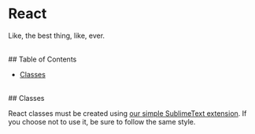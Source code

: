 # React

Like, the best thing, like, ever.


<br />
## Table of Contents

* [Classes](#classes)



<br />
## Classes

React classes must be created using [our simple SublimeText extension](https://github.com/pumpupapp/react-component-snippet). If you choose not to use it, be sure to follow the same style.


